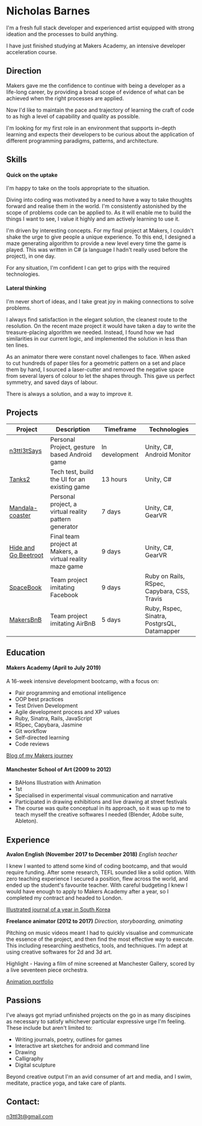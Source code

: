 # Nicholas Barnes

I'm a fresh full stack developer and experienced artist equipped with strong ideation and the processes to build anything.

I have just finished studying at Makers Academy, an intensive developer acceleration course. 


## Direction

Makers gave me the confidence to continue with being a developer as a life-long career, by providing a broad scope of evidence of what can be achieved when the right processes are applied.

Now I'd like to maintain the pace and trajectory of learning the craft of code to as high a level of capability and quality as possible.

I'm looking for my first role in an environment that supports in-depth learning and expects their developers to be curious about the application of different programming paradigms, patterns, and architecture.

## Skills

#### Quick on the uptake

I'm happy to take on the tools appropriate to the situation.

Diving into coding was motivated by a need to have a way to take thoughts forward and realise them in the world. 
I'm consistently astonished by the scope of problems code can be applied to. As it will enable me to build the things I want to see, I value it highly and am actively learning to use it.

I'm driven by interesting concepts. For my final project at Makers, I couldn't shake the urge to give people a unique experience. To this end, I designed a maze generating algorithm to provide a new level every time the game is played. This was written in C# (a language I hadn't really used before the project), in one day.

For any situation, I'm confident I can get to grips with the required technologies.

#### Lateral thinking

I'm never short of ideas, and I take great joy in making connections to solve problems.

I always find satisfaction in the elegant solution, the cleanest route to the resolution. 
On the recent maze project it would have taken a day to write the treasure-placing algorithm we needed. Instead, I found how we had similarities in our current logic, and implemented the solution in less than ten lines.

As an animator there were constant novel challenges to face. When asked to cut hundreds of paper tiles for a geometric pattern on a set and place them by hand, I sourced a laser-cutter and removed the negative space from several layers of colour to let the shapes through. This gave us perfect symmetry, and saved days of labour.

There is always a solution, and a way to improve it.

## Projects

Project | Description | Timeframe | Technologies
---|---|---|---
[n3ttl3tSays](https://github.com/n3ttl3t/n3ttl3tSays) | Personal Project, gesture based Android game | In development | Unity, C#, Android Monitor
[Tanks2](https://github.com/n3ttl3t/Tanks2) | Tech test, build the UI for an existing game | 13 hours | Unity, C#
[Mandala-coaster](https://github.com/n3ttl3t/mandala-coaster) | Personal project, a virtual reality pattern generator | 7 days | Unity, C#, GearVR
[Hide and Go Beetroot](https://github.com/marbuthnott/hide_and_go_beetroot) | Final team project at Makers, a virtual reality maze game | 9 days | Unity, C#, GearVR
[SpaceBook](https://github.com/fetc90/acebook-spacebook) | Team project imitating Facebook | 9 days | Ruby on Rails, RSpec, Capybara, CSS, Travis
[MakersBnB](https://github.com/n3ttl3t/Makers-Bnb) | Team project imitating AirBnB | 5 days | Ruby, Rspec, Sinatra, PostgrsQL, Datamapper

## Education

#### Makers Academy (April to July 2019)

A 16-week intensive development bootcamp, with a focus on:

- Pair programming and emotional intelligence
- OOP best practices
- Test Driven Development
- Agile development process and XP values
- Ruby, Sinatra, Rails, JavaScript
- RSpec, Capybara, Jasmine
- Git workflow
- Self-directed learning
- Code reviews

[Blog of my Makers journey](https://medium.com/@n3ttl3t)

#### Manchester School of Art (2009 to 2012)

- BAHons Illustration with Animation 
- 1st
- Specialised in experimental visual communication and narrative
- Participated in drawing exhibitions and live drawing at street festivals
- The course was quite conceptual in its approach, so it was up to me to teach myself the creative softwares I needed (Blender, Adobe suite, Ableton).

## Experience

**Avalon English (November 2017 to December 2018)**
*English teacher*  

I knew I wanted to attend some kind of coding bootcamp, and that would require funding. After some research, TEFL sounded like a solid option. With zero teaching experience I secured a position, flew across the world, and ended up the student's favourite teacher. With careful budgeting I knew I would have enough to apply to Makers Academy after a year, so I completed my contract and headed to London.

[Illustrated journal of a year in South Korea](https://www.instagram.com/n3ttl3t/)

**Freelance animator (2012 to 2017)** 
*Direction, storyboarding, animating*

Pitching on music videos meant I had to quickly visualise and communicate the essence of the project, and then find the most effective way to execute. This including researching aesthetics, tools, and techniques. I'm adept at using creative softwares for 2d and 3d art.

Highlight - Having a film of mine screened at Manchester Gallery, scored by a live seventeen piece orchestra.

[Animation portfolio](https://vimeo.com/user5459666)

## Passions

I've always got myriad unfinished projects on the go in as many discipines as necessary to satisfy whichever particular expressive urge I'm feeling.
These include but aren't limited to:
- Writing journals, poetry, outlines for games
- Interactive art sketches for android and command line
- Drawing
- Calligraphy
- Digital sculpture

Beyond creative output I'm an avid consumer of art and media, and I swim, meditate, practice yoga, and take care of plants.

## Contact:

n3ttl3t@gmail.com
